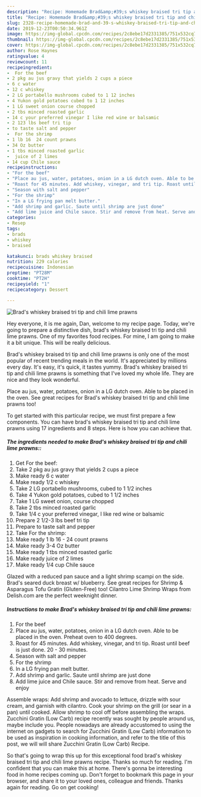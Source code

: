 ```yaml
---
description: "Recipe: Homemade Brad&amp;#39;s whiskey braised tri tip and chili lime prawns"
title: "Recipe: Homemade Brad&amp;#39;s whiskey braised tri tip and chili lime prawns"
slug: 2328-recipe-homemade-brad-and-39-s-whiskey-braised-tri-tip-and-chili-lime-prawns
date: 2019-12-23T00:50:34.961Z
image: https://img-global.cpcdn.com/recipes/2c8ebe17d2331385/751x532cq70/brads-whiskey-braised-tri-tip-and-chili-lime-prawns-recipe-main-photo.jpg
thumbnail: https://img-global.cpcdn.com/recipes/2c8ebe17d2331385/751x532cq70/brads-whiskey-braised-tri-tip-and-chili-lime-prawns-recipe-main-photo.jpg
cover: https://img-global.cpcdn.com/recipes/2c8ebe17d2331385/751x532cq70/brads-whiskey-braised-tri-tip-and-chili-lime-prawns-recipe-main-photo.jpg
author: Rose Haynes
ratingvalue: 4
reviewcount: 11
recipeingredient:
-  For the beef
- 2 pkg au jus gravy that yields 2 cups a piece
- 6 c water
- 12 c whiskey
- 2 LG portabello mushrooms cubed to 1 12 inches
- 4 Yukon gold potatoes cubed to 1 12 inches
- 1 LG sweet onion course chopped
- 2 tbs minced roasted garlic
- 14 c your preferred vinegar I like red wine or balsamic
- 2 123 lbs beef tri tip
- to taste salt and pepper
-  For the shrimp
- 1 lb 16  24 count prawns
- 34 Oz butter
- 1 tbs minced roasted garlic
-  juice of 2 limes
- 14 cup Chile sauce
recipeinstructions:
- "For the beef"
- "Place au jus, water, potatoes, onion in a LG dutch oven. Able to be placed in the oven. Preheat oven to 400 degrees."
- "Roast for 45 minutes. Add whiskey, vinegar, and tri tip. Roast until beef is just done. 20 - 30 minutes."
- "Season with salt and pepper"
- "For the shrimp"
- "In a LG frying pan melt butter."
- "Add shrimp and garlic. Saute until shrimp are just done"
- "Add lime juice and Chile sauce. Stir and remove from heat. Serve and enjoy"
categories:
- Resep
tags:
- brads
- whiskey
- braised

katakunci: brads whiskey braised
nutrition: 229 calories
recipecuisine: Indonesian
preptime: "PT28M"
cooktime: "PT2H"
recipeyield: "1"
recipecategory: Dessert

---
```



![Brad&#39;s whiskey braised tri tip and chili lime prawns](https://img-global.cpcdn.com/recipes/2c8ebe17d2331385/751x532cq70/brads-whiskey-braised-tri-tip-and-chili-lime-prawns-recipe-main-photo.jpg)

Hey everyone, it is me again, Dan, welcome to my recipe page. Today, we're going to prepare a distinctive dish, brad&#39;s whiskey braised tri tip and chili lime prawns. One of my favorites food recipes. For mine, I am going to make it a bit unique. This will be really delicious.

Brad&#39;s whiskey braised tri tip and chili lime prawns is only one of the most popular of recent trending meals in the world. It's appreciated by millions every day. It's easy, it's quick, it tastes yummy. Brad&#39;s whiskey braised tri tip and chili lime prawns is something that I've loved my whole life. They are nice and they look wonderful.

Place au jus, water, potatoes, onion in a LG dutch oven. Able to be placed in the oven. See great recipes for Brad&#39;s whiskey braised tri tip and chili lime prawns too!


To get started with this particular recipe, we must first prepare a few components. You can have brad&#39;s whiskey braised tri tip and chili lime prawns using 17 ingredients and 8 steps. Here is how you can achieve that.

##### The ingredients needed to make Brad&#39;s whiskey braised tri tip and chili lime prawns::

1. Get  For the beef:
1. Take 2 pkg au jus gravy that yields 2 cups a piece
1. Make ready 6 c water
1. Make ready 1/2 c whiskey
1. Take 2 LG portabello mushrooms, cubed to 1 1/2 inches
1. Take 4 Yukon gold potatoes, cubed to 1 1/2 inches
1. Take 1 LG sweet onion, course chopped
1. Take 2 tbs minced roasted garlic
1. Take 1/4 c your preferred vinegar, I like red wine or balsamic
1. Prepare 2 1/2-3 lbs beef tri tip
1. Prepare to taste salt and pepper
1. Take  For the shrimp:
1. Make ready 1 lb 16 - 24 count prawns
1. Make ready 3-4 Oz butter
1. Make ready 1 tbs minced roasted garlic
1. Make ready  juice of 2 limes
1. Make ready 1/4 cup Chile sauce


Glazed with a reduced pan sauce and a light shrimp scampi on the side. Brad&#39;s seared duck breast w/ blueberry. See great recipes for Shrimp &amp; Asparagus Tofu Gratin (Gluten-Free) too! Cilantro Lime Shrimp Wraps from Delish.com are the perfect weeknight dinner. 

##### Instructions to make Brad&#39;s whiskey braised tri tip and chili lime prawns:

1. For the beef
1. Place au jus, water, potatoes, onion in a LG dutch oven. Able to be placed in the oven. Preheat oven to 400 degrees.
1. Roast for 45 minutes. Add whiskey, vinegar, and tri tip. Roast until beef is just done. 20 - 30 minutes.
1. Season with salt and pepper
1. For the shrimp
1. In a LG frying pan melt butter.
1. Add shrimp and garlic. Saute until shrimp are just done
1. Add lime juice and Chile sauce. Stir and remove from heat. Serve and enjoy


Assemble wraps: Add shrimp and avocado to lettuce, drizzle with sour cream, and garnish with cilantro. Cook your shrimp on the grill (or sear in a pan) until cooked. Allow shrimp to cool off before assembling the wraps. Zucchini Gratin (Low Carb) recipe recently was sought by people around us, maybe include you. People nowadays are already accustomed to using the internet on gadgets to search for Zucchini Gratin (Low Carb) information to be used as inspiration in cooking information, and refer to the title of this post, we will will share Zucchini Gratin (Low Carb) Recipe. 

So that's going to wrap this up for this exceptional food brad&#39;s whiskey braised tri tip and chili lime prawns recipe. Thanks so much for reading. I'm confident that you can make this at home. There's gonna be interesting food in home recipes coming up. Don't forget to bookmark this page in your browser, and share it to your loved ones, colleague and friends. Thanks again for reading. Go on get cooking!
